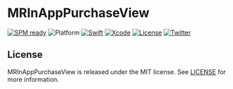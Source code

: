 # MRInAppPurchaseView

[![SPM ready](https://img.shields.io/badge/SPM-ready-orange.svg)](https://swift.org/package-manager/)
![Platform](https://img.shields.io/badge/platforms-iOS%2013.0-F28D00.svg)
[![Swift](https://img.shields.io/badge/Swift-5.0-orange.svg)](https://swift.org)
[![Xcode](https://img.shields.io/badge/Xcode-12.5-blue.svg)](https://developer.apple.com/xcode)
[![License](https://img.shields.io/cocoapods/l/Pastel.svg?style=flat)](https://github.com/furiosFast/MRInAppPurchaseView/blob/master/LICENSE)
[![Twitter](https://img.shields.io/badge/twitter-@FastDevsProject-blue.svg?style=flat)](https://twitter.com/FastDevsProject)

## License

MRInAppPurchaseView is released under the MIT license. See [LICENSE](https://github.com/furiosFast/MRInAppPurchaseView/blob/main/LICENSE) for more information.
